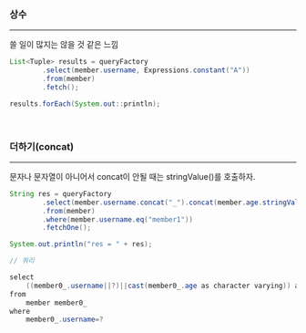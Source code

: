 ### 상수
---

쓸 일이 많지는 않을 것 같은 느낌

```Java
List<Tuple> results = queryFactory
        .select(member.username, Expressions.constant("A"))
        .from(member)
        .fetch();

results.forEach(System.out::println);
```

<br>

### 더하기(concat)
---

문자나 문자열이 아니어서 concat이 안될 때는 stringValue()를 호출하자.

```Java
String res = queryFactory
        .select(member.username.concat("_").concat(member.age.stringValue()))
        .from(member)
        .where(member.username.eq("member1"))
        .fetchOne();

System.out.println("res = " + res);

// 쿼리

select
    ((member0_.username||?)||cast(member0_.age as character varying)) as col_0_0_  // stringValue()로 인해 문자로 cast하는 것을 볼 수 있다.
from
    member member0_ 
where
    member0_.username=?
```